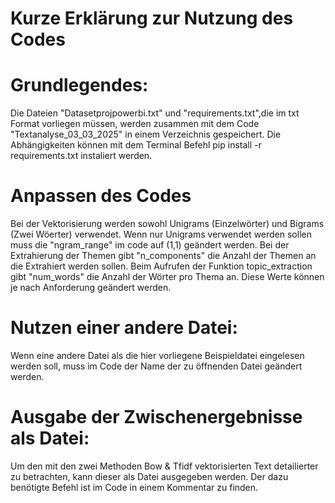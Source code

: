 # Kurze Erklärung zur Nutzung des Codes


# Grundlegendes:
Die Dateien "Datasetprojpowerbi.txt" und "requirements.txt",die im txt Format vorliegen müssen, werden zusammen mit dem Code "Textanalyse_03_03_2025" in einem Verzeichnis gespeichert.
Die Abhängigkeiten können mit dem Terminal Befehl pip install -r requirements.txt  instaliert werden.

# Anpassen des Codes
Bei der Vektorisierung werden sowohl Unigrams (Einzelwörter) und Bigrams (Zwei Wöerter) verwendet. Wenn nur Unigrams verwendet werden sollen muss die "ngram_range" im code auf (1,1) geändert werden.
Bei der Extrahierung der Themen gibt "n_components" die Anzahl der Themen an die Extrahiert werden sollen.
Beim Aufrufen der Funktion topic_extraction gibt "num_words" die Anzahl der Wörter pro Thema an.
Diese Werte können je nach Anforderung geändert werden.

# Nutzen einer andere Datei:
Wenn eine andere Datei als die hier vorliegene Beispieldatei eingelesen werden soll, muss im Code der Name der zu öffnenden Datei geändert werden.

# Ausgabe der Zwischenergebnisse als Datei:
Um den mit den zwei Methoden Bow & Tfidf vektorisierten Text detailierter zu betrachten, kann dieser als Datei ausgegeben werden. Der dazu benötigte Befehl ist im Code in einem Kommentar zu finden.



